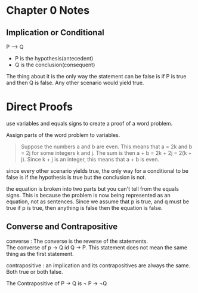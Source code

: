 # Chapter 0 Notes

## Implication or Conditional

P --> Q

- P is the hypothesis(antecedent)
- Q is the conclusion(consequent)

The thing about it is the only way the statement can be false is if P is true and then Q is false. Any other scenario would yield true. 


# **Direct Proofs**

use variables and equals signs to create a proof of a word problem.       

Assign parts of the word problem to variables.   

>Suppose the numbers a and b are even. This means that
a = 2k and b = 2j for some integers k and j. The sum is then
a + b = 2k + 2j = 2(k + j). Since k + j is an integer, this means that
a + b is even.


since every other scenario yields true, the only way for a conditional to be false is if the hypothesis is true but the conclusion is not. 


the equation is broken into two parts but you can't tell from the equals signs. This is because the problem is now being represented as an equation, not as sentences. Since we assume that p is true, and q must be true if p is true, then anything is false then the equation is false.    

## **Converse and Contrapositive**

converse
:  The converse is the reverse of the statements.   
The converse of p &#8594; Q id Q &#8594; P. This statement does not mean the same thing as the first statement.

contrapositive
: an implication and its contrapositives are always the same. Both true or both false.   

The Contrapositive of P &#8594; Q is ¬ P &#8594; ¬Q












